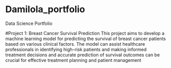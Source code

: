 # Damilola_portfolio
Data Science Portfolio

#Project 1: Breast Cancer Survival Prediction
This project aims to develop a machine learning model for predicting the survival of breast cancer patients based on various clinical factors. The model can assist healthcare professionals in identifying high-risk patients and making informed treatment decisions and accurate prediction of survival outcomes can be crucial for effective treatment planning and patient management
